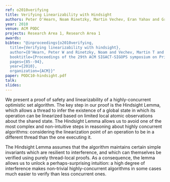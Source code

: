 ```yaml
---
ref: o2010verifying
title: Verifying Linearizability with Hindsight
authors: Peter O'Hearn, Noam Rinetzky, Martin Vechev, Eran Yahav and Greta Yorsh
year: 2010
venue: ACM PODC
projects: Research Area 1, Research Area 1
awards: 
bibtex: "@inproceedings{o2010verifying,
  title={Verifying linearizability with hindsight},
  author={O'Hearn, Peter W and Rinetzky, Noam and Vechev, Martin T and Yahav, Eran and Yorsh, Greta},
  booktitle={Proceedings of the 29th ACM SIGACT-SIGOPS symposium on Principles of distributed computing},
  pages={85--94},
  year={2010},
  organization={ACM}}"
paper: PODC10-hindsight.pdf
talk: 
slides: 
---
```


We present a proof of safety and linearizability of a highly-concurrent optimistic set algorithm. The key step in our proof is the Hindsight Lemma, which allows a thread to infer the existence of a global state in which its operation can be linearized based on limited local atomic observations about the shared state. The Hindsight Lemma allows us to avoid one of the most complex and non-intuitive steps in reasoning about highly concurrent algorithms: considering the linearization point of an operation to be in a different thread than the one executing it.

The Hindsight Lemma assumes that the algorithm maintains certain simple invariants which are resilient to interference, and which can themselves be verified using purely thread-local proofs. As a consequence, the lemma allows us to unlock a perhaps-surprising intuition: a high degree of interference makes non-trivial highly-concurrent algorithms in some cases much easier to verify than less concurrent ones.